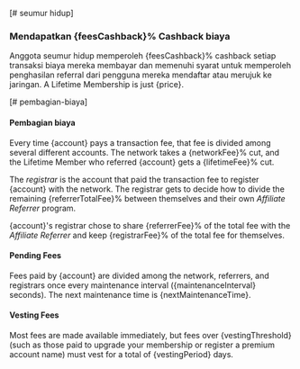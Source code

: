 [# seumur hidup]

### Mendapatkan {feesCashback}% Cashback biaya

Anggota seumur hidup memperoleh {feesCashback}% cashback setiap transaksi biaya mereka membayar dan memenuhi syarat untuk memperoleh penghasilan referral dari pengguna mereka mendaftar atau merujuk ke jaringan. A Lifetime Membership is just {price}.

[# pembagian-biaya]

#### Pembagian biaya

Every time {account} pays a transaction fee, that fee is divided among several different accounts. The network takes a {networkFee}% cut, and the Lifetime Member who referred {account} gets a {lifetimeFee}% cut.

The *registrar* is the account that paid the transaction fee to register {account} with the network. The registrar gets to decide how to divide the remaining {referrerTotalFee}% between themselves and their own *Affiliate Referrer* program.

{account}'s registrar chose to share {referrerFee}% of the total fee with the *Affiliate Referrer* and keep {registrarFee}% of the total fee for themselves.

#### Pending Fees

Fees paid by {account} are divided among the network, referrers, and registrars once every maintenance interval ({maintenanceInterval} seconds). The next maintenance time is {nextMaintenanceTime}.

#### Vesting Fees

Most fees are made available immediately, but fees over {vestingThreshold} (such as those paid to upgrade your membership or register a premium account name) must vest for a total of {vestingPeriod} days.
